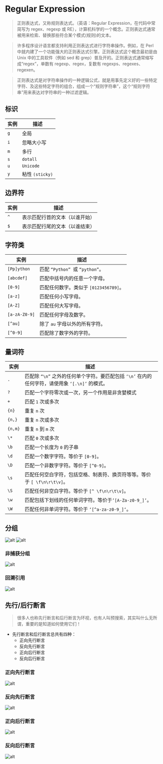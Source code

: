 # Regular Expression

> 正则表达式，又称规则表达式。（英语：Regular Expression，在代码中常简写为 regex、regexp 或 RE），计算机科学的一个概念。正则表达式通常被用来检索、替换那些符合某个模式(规则)的文本。

> 许多程序设计语言都支持利用正则表达式进行字符串操作。例如，在 Perl 中就内建了一个功能强大的正则表达式引擎。正则表达式这个概念最初是由 Unix 中的工具软件（例如 sed 和 grep）普及开的。正则表达式通常缩写成“regex”，单数有 regexp、regex，复数有 regexps、regexes、regexen。

> 正则表达式是对字符串操作的一种逻辑公式，就是用事先定义好的一些特定字符、及这些特定字符的组合，组成一个“规则字符串”，这个“规则字符串”用来表达对字符串的一种过滤逻辑。

## 标识

| 实例 | 描述            |
| ---- | --------------- |
| `g`  | 全局            |
| `i`  | 忽略大小写      |
| `m`  | 多行            |
| `s`  | `dotall`        |
| `u`  | `Unicode`       |
| `y`  | 粘性 `(sticky)` |

## 边界符

| 实例 | 描述                           |
| ---- | ------------------------------ |
| `^`  | 表示匹配行首的文本（以谁开始） |
| `$`  | 表示匹配行尾的文本（以谁结束） |

## 字符类

| 实例          | 描述                                  |
| ------------- | ------------------------------------- |
| `[Pp]ython`   | 匹配 `“Python” `或 `“python”`。       |
| `[abcdef]`    | 匹配中括号内的任意一个字母。          |
| `[0-9]`       | 匹配任何数字。类似于 `[0123456789]`。 |
| `[a-z]`       | 匹配任何小写字母。                    |
| `[A-Z]`       | 匹配任何大写字母。                    |
| `[a-zA-Z0-9]` | 匹配任何字母及数字。                  |
| `[^au]`       | 除了 `au` 字母以外的所有字符。        |
| `[^0-9]`      | 匹配除了数字外的字符。                |

## 量词符

| 实例    | 描述                                                                                            |
| ------- | ----------------------------------------------------------------------------------------------- |
| `.`     | 匹配除 `“\n”` 之外的任何单个字符。要匹配包括 `‘\n’` 在内的任何字符，请使用象 `‘[.\n]’` 的模式。 |
| `? `    | 匹配一个字符零次或一次，另一个作用是非贪婪模式                                                  |
| `+`     | 匹配 `1` 次或多次                                                                               |
| `{n} `  | 重复 `n` 次                                                                                     |
| `{n,}`  | 重复 `n` 次或多次                                                                               |
| `{n,m}` | 重复 `n` 到 `m` 次                                                                              |
| `\* `   | 匹配 `0` 次或多次                                                                               |
| `\b `   | 匹配一个长度为 `0` 的子串                                                                       |
| `\d `   | 匹配一个数字字符。等价于 `[0-9]`。                                                              |
| `\D `   | 匹配一个非数字字符。等价于 `[^0-9]`。                                                           |
| `\s `   | 匹配任何空白字符，包括空格、制表符、换页符等等。等价于 `[ \f\n\r\t\v]`。                        |
| `\S `   | 匹配任何非空白字符。等价于 `[^ \f\n\r\t\v]`。                                                   |
| `\w `   | 匹配包括下划线的任何单词字符。等价于`’[A-Za-z0-9_]’`。                                          |
| `\W `   | 匹配任何非单词字符。等价于 `‘[^a-za-z0-9_]‘`。                                                  |

## 分组

![alt](./img/1.png)
![alt](./img/2.png)

### 非捕获分组

![alt](./img/3.png)

### 回溯引用

![alt](./img/4.png)

## 先行/后行断言

> 很多人也称先行断言和后行断言为环视，也有人叫预搜索，其实叫什么无所谓，重要的是知道如何使用它们！

- 先行断言和后行断言总共有四种：
  - 正向先行断言
  - 反向先行断言
  - 正向后行断言
  - 反向后行断言

### 正向先行断言

![alt](./img/5.png)

### 反向先行断言

![alt](./img/6.png)

### 正向后行断言

![alt](./img/7.png)

### 反向后行断言

![alt](./img/8.png)
